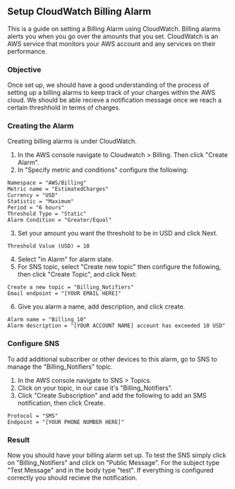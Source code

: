 ## Setup CloudWatch Billing Alarm
This is a guide on setting a Billing Alarm using CloudWatch. Billing alarms alerts you when you go over the amounts that you set. CloudWatch is an AWS service that monitors your AWS account and any services on their performance. 

### Objective
Once set up, we should have a good understanding of the process of setting up a billing alarms to keep track of your charges within the AWS cloud. We should be able recieve a notification message once we reach a certain threshhold in terms of charges.

### Creating the Alarm
Creating billing alarms is under CloudWatch.
1. In the AWS console navigate to Cloudwatch > Billing. Then click "Create Alarm".
2. In "Specify metric and conditions" configure the following: 
```
Namespace = "AWS/Billing"
Metric name = "EstimatedCharges"
Currency = "USD"
Statistic = "Maximum"
Period = "6 hours"
Threshold Type = "Static"
Alarm Condition = "Greater/Equal"
```
3. Set your amount you want the threshold to be in USD and click Next.
```
Threshold Value (USD) = 10
```
4. Select "in Alarm" for alarm state.
5. For SNS topic, select "Create new topic" then configure the following, then click "Create Topic", and click Next:
```
Create a new topic = "Billing_Notifiers"
Email endpoint = "[YOUR EMAIL HERE]"
```
6. Give you alarm a name, add description, and click create.
```
Alarm name = "Billing_10"
Alarm description = "[YOUR ACCOUNT NAME] account has exceeded 10 USD"
```

### Configure SNS
To add additional subscriber or other devices to this alarm, go to SNS to manage the "Billing_Notifiers" topic.
1. In the AWS console navigate to SNS > Topics.
2. Click on your topic, in our case it's "Billing_Notifiers".
3. Click "Create Subscription" and add the following to add an SMS notification, then click Create.
```
Protocol = "SMS"
Endpoint = "[YOUR PHONE NUMBER HERE]"
```

### Result
Now you should have your billing alarm set up. To test the SNS simply click on "Billing_Notifiers" and click on "Public Message". For the subject type "Test Message" and in the body type "test". If everything is configured correctly you should recieve the notification.